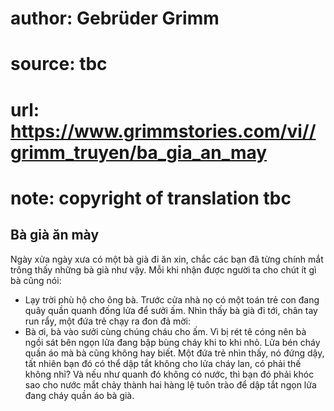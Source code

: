 # author: Gebrüder Grimm
# source: tbc
# url: https://www.grimmstories.com/vi//grimm_truyen/ba_gia_an_may
# note: copyright of translation tbc

## Bà già ăn mày 

Ngày xửa ngày xưa có một bà già đi ăn xin, chắc các bạn đã từng chính
mắt trông thấy những bà già như vậy. Mỗi khi nhận được người ta cho chút
ít gì bà cũng nói:
- Lạy trời phù hộ cho ông bà.
Trước cửa nhà nọ có một toán trẻ con đang quây quần quanh đống lửa để
sưởi ấm. Nhìn thấy bà già đi tới, chân tay run rẩy, một đứa trẻ chạy ra
đon đả mời:
- Bà ơi, bà vào sưởi cùng chúng cháu cho ấm.
Vì bị rét tê cóng nên bà ngồi sát bên ngọn lửa đang bập bùng cháy khi to
khi nhỏ. Lửa bén cháy quần áo mà bà cũng không hay biết.
Một đứa trẻ nhìn thấy, nó đứng dậy, tất nhiên bạn đó có thể dập tắt
không cho lửa cháy lan, có phải thế không nhỉ?
Và nếu như quanh đó không có nước, thì bạn đó phải khóc sao cho nước mắt
chảy thành hai hàng lệ tuôn trào để dập tắt ngọn lửa đang cháy quần áo
bà già.

